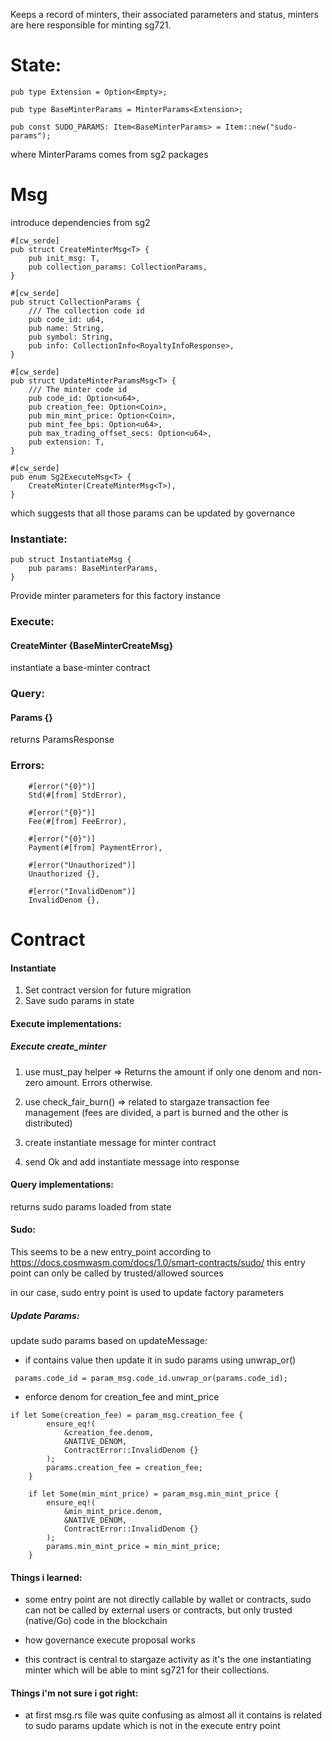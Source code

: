 Keeps a record of minters, their associated parameters and status,
minters are here responsible for minting sg721.

# State:

```
pub type Extension = Option<Empty>;

pub type BaseMinterParams = MinterParams<Extension>;

pub const SUDO_PARAMS: Item<BaseMinterParams> = Item::new("sudo-params");
```

where MinterParams comes from sg2 packages

# Msg

introduce dependencies from sg2

```
#[cw_serde]
pub struct CreateMinterMsg<T> {
    pub init_msg: T,
    pub collection_params: CollectionParams,
}

#[cw_serde]
pub struct CollectionParams {
    /// The collection code id
    pub code_id: u64,
    pub name: String,
    pub symbol: String,
    pub info: CollectionInfo<RoyaltyInfoResponse>,
}

#[cw_serde]
pub struct UpdateMinterParamsMsg<T> {
    /// The minter code id
    pub code_id: Option<u64>,
    pub creation_fee: Option<Coin>,
    pub min_mint_price: Option<Coin>,
    pub mint_fee_bps: Option<u64>,
    pub max_trading_offset_secs: Option<u64>,
    pub extension: T,
}

#[cw_serde]
pub enum Sg2ExecuteMsg<T> {
    CreateMinter(CreateMinterMsg<T>),
}
```

which suggests that all those params can be updated by governance

### Instantiate:

```
pub struct InstantiateMsg {
    pub params: BaseMinterParams,
}
```

Provide minter parameters for this factory instance

### Execute:

#### CreateMinter {BaseMinterCreateMsg}

instantiate a base-minter contract

### Query:

#### Params {}

returns ParamsResponse

### Errors:

```
    #[error("{0}")]
    Std(#[from] StdError),

    #[error("{0}")]
    Fee(#[from] FeeError),

    #[error("{0}")]
    Payment(#[from] PaymentError),

    #[error("Unauthorized")]
    Unauthorized {},

    #[error("InvalidDenom")]
    InvalidDenom {},
```

# Contract

#### Instantiate

1. Set contract version for future migration
2. Save sudo params in state

#### Execute implementations:

##### Execute create_minter

1. use must_pay helper => Returns the amount if only one denom and non-zero amount. Errors otherwise.

2. use check_fair_burn() => related to stargaze transaction fee management (fees are divided, a part is burned and the other is distributed)

3. create instantiate message for minter contract

4. send Ok and add instantiate message into response

#### Query implementations:

returns sudo params loaded from state

#### Sudo:

This seems to be a new entry_point
according to https://docs.cosmwasm.com/docs/1.0/smart-contracts/sudo/
this entry point can only be called by trusted/allowed sources

in our case, sudo entry point is used to update factory parameters

##### Update Params:

update sudo params based on updateMessage:

- if contains value then update it in sudo params using unwrap_or()

```
 params.code_id = param_msg.code_id.unwrap_or(params.code_id);
```

- enforce denom for creation_fee and mint_price

```
if let Some(creation_fee) = param_msg.creation_fee {
        ensure_eq!(
            &creation_fee.denom,
            &NATIVE_DENOM,
            ContractError::InvalidDenom {}
        );
        params.creation_fee = creation_fee;
    }

    if let Some(min_mint_price) = param_msg.min_mint_price {
        ensure_eq!(
            &min_mint_price.denom,
            &NATIVE_DENOM,
            ContractError::InvalidDenom {}
        );
        params.min_mint_price = min_mint_price;
    }
```

#### Things i learned:

- some entry point are not directly callable by wallet or contracts, sudo can not be called by external users or contracts, but only trusted (native/Go) code in the blockchain
- how governance execute proposal works

- this contract is central to stargaze activity as it's the one instantiating minter which will be able to mint sg721 for their collections.

#### Things i'm not sure i got right:

- at first msg.rs file was quite confusing as almost all it contains is related to sudo params update which is not in the execute entry point

